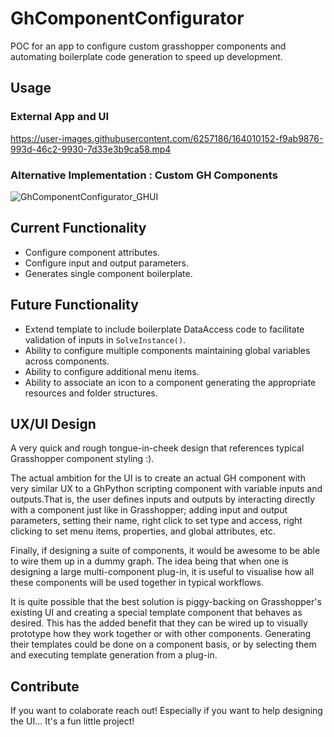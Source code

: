 # GhComponentConfigurator
POC for an app to configure custom grasshopper components and automating boilerplate code generation to speed up development.

## Usage
### External App and UI
https://user-images.githubusercontent.com/6257186/164010152-f9ab9876-993d-46c2-9930-7d33e3b9ca58.mp4

### Alternative Implementation : Custom GH Components
![GhComponentConfigurator_GHUI](https://user-images.githubusercontent.com/6257186/164966045-27b45d65-b05a-4051-8c54-12726985f639.png)

## Current Functionality
* Configure component attributes.
* Configure input and output parameters.
* Generates single component boilerplate.

## Future Functionality
* Extend template to include boilerplate DataAccess code to facilitate validation of inputs in ```SolveInstance()```.
* Ability to configure multiple components maintaining global variables across components.
* Ability to configure additional menu items.
* Ability to associate an icon to a component generating the appropriate resources and folder structures.

## UX/UI Design
A very quick and rough tongue-in-cheek design that references typical Grasshopper component styling :). 

The actual ambition for the UI is to create an actual GH component with very similar UX to a GhPython scripting component with variable inputs and outputs.That is, the user defines inputs and outputs by interacting directly with a component just like in Grasshopper; adding input and output parameters, setting their name, right click to set type and access, right clicking to set menu items, properties, and global attributes, etc. 

Finally, if designing a suite of components, it would be awesome to be able to wire them up in a dummy graph. The idea being that when one is designing a large multi-component plug-in, it is useful to visualise how all these components will be used together in typical workflows.

It is quite possible that the best solution is piggy-backing on Grasshopper's existing UI and creating a special template component that behaves as desired. This has the added benefit that they can be wired up to visually prototype how they work together or with other components. Generating their templates could be done on a component basis, or by selecting them and executing template generation from a plug-in.

## Contribute
If you want to colaborate reach out! Especially if you want to help designing the UI... It's a fun little project!

